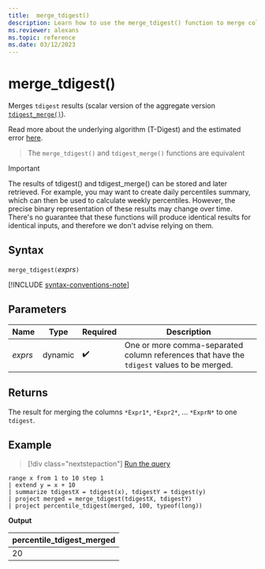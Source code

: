 ```yaml
---
title:  merge_tdigest()
description: Learn how to use the merge_tdigest() function to merge columns.
ms.reviewer: alexans
ms.topic: reference
ms.date: 03/12/2023
---
```

# merge_tdigest()

Merges `tdigest` results (scalar version of the aggregate version [`tdigest_merge()`](tdigest-merge-aggregation-function.md)).

Read more about the underlying algorithm (T-Digest) and the estimated error [here](percentiles-aggregation-function.md#estimation-error-in-percentiles).

> The `merge_tdigest()` and `tdigest_merge()` functions are equivalent

> [!IMPORTANT]
>The results of tdigest() and tdigest_merge() can be stored and later retrieved. For example, you may want to create daily percentiles summary, which can then be used to calculate weekly percentiles.
> However, the precise binary representation of these results may change over time. There's no guarantee that these functions will produce identical results for identical inputs, and therefore we don't advise relying on them.

## Syntax

`merge_tdigest(`*exprs*`)`

[!INCLUDE [syntax-conventions-note](../../includes/syntax-conventions-note.md)]

## Parameters

| Name | Type | Required | Description |
|--|--|--|--|
| *exprs* | dynamic |  :heavy_check_mark: | One or more comma-separated column references that have the `tdigest` values to be merged. |

## Returns

The result for merging the columns `*Expr1*`, `*Expr2*`, ... `*ExprN*` to one `tdigest`.

## Example

> [!div class="nextstepaction"]
> <a href="https://dataexplorer.azure.com/clusters/help/databases/Samples?query=H4sIAAAAAAAAA02OSwrDMBBD9z3FLG2aRXKA3qNdhZAoxiX+YE/BDj18h7Ym2Wmk0UNp8gZUaE3B0UAcaOgpM6IclzehMPxClW7yc5VMvPxybkp2B/FiDTLfJf1LVXTX9ONkVy3FmMITM5NDMliOdPwaqtEOwLkUkWZ4thvGBv1xOlnVS6dGhFVtwRutP5Qlo27WAAAA" target="_blank">Run the query</a>

```kusto
range x from 1 to 10 step 1 
| extend y = x + 10
| summarize tdigestX = tdigest(x), tdigestY = tdigest(y)
| project merged = merge_tdigest(tdigestX, tdigestY)
| project percentile_tdigest(merged, 100, typeof(long))
```

**Output**

|percentile_tdigest_merged|
|---|
|20|
